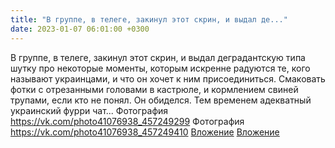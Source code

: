 ```yaml
---
title: "В группе, в телеге, закинул этот скрин, и выдал де..."
date: 2023-01-07 06:01:00 +0300
---
```


В группе, в телеге, закинул этот скрин, и выдал деградантскую типа шутку про некоторые моменты, которым искренне радуются те, кого называют украинцами, и что он хочет к ним присоединиться.
Смаковать фотки с отрезанными головами в кастрюле, и кормлением свиней трупами, если кто не понял.
Он обиделся.
Тем временем адекватный украинский фурри чат...
Фотография
<a class="vk-attach" href="https://vk.com/photo41076938_457249299">https://vk.com/photo41076938_457249299</a>
Фотография
<a class="vk-attach" href="https://vk.com/photo41076938_457249410">https://vk.com/photo41076938_457249410</a>
<a class="vk-attach" href="https://vk.com/photo41076938_457249299">Вложение</a>
<a class="vk-attach" href="https://vk.com/photo41076938_457249410">Вложение</a>
